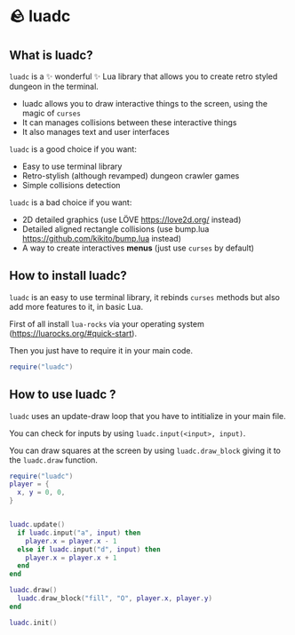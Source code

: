 # 🪨 luadc
## What is luadc?
`luadc` is a ✨ wonderful ✨ Lua library that allows you to create retro styled dungeon in the terminal.

- luadc allows you to draw interactive things to the screen, using the magic of `curses`
- It can manages collisions between these interactive things
- It also manages text and user interfaces

`luadc` is a good choice if you want:
- Easy to use terminal library
- Retro-stylish (although revamped) dungeon crawler games
- Simple collisions detection

`luadc` is a bad choice if you want:
- 2D detailed graphics (use LÖVE https://love2d.org/ instead)
- Detailed aligned rectangle collisions (use bump.lua https://github.com/kikito/bump.lua instead)
- A way to create interactives **menus** (just use `curses` by default)

## How to install luadc?
`luadc` is an easy to use terminal library, it rebinds `curses` methods but also add more features to it, in basic Lua.

First of all install `lua-rocks` via your operating system (https://luarocks.org/#quick-start).

Then you just have to require it in your main code.

```lua
require("luadc")
```

## How to use luadc ?
`luadc` uses an update-draw loop that you have to intitialize in your main file.

You can check for inputs by using `luadc.input(<input>, input)`.

You can draw squares at the screen by using `luadc.draw_block` giving it to the `luadc.draw` function.
```lua
require("luadc")
player = {
  x, y = 0, 0,
}


luadc.update()
  if luadc.input("a", input) then
    player.x = player.x - 1
  else if luadc.input("d", input) then
    player.x = player.x + 1
  end
end

luadc.draw()
  luadc.draw_block("fill", "O", player.x, player.y)
end

luadc.init()
```

